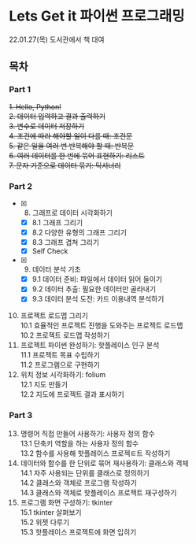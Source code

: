 # Lets Get it 파이썬 프로그래밍

22.01.27(목) 도서관에서 책 대여

## 목차

### Part 1
~~1. Hello, Python!~~  
~~2. 데이터 입력하고 결과 출력하기~~  
~~3. 변수로 데이터 저장하기~~  
~~4. 조건에 따라 해야할 일이 다를 때: 조건문~~  
~~5. 같은 일을 여러 번 반복해야 할 때: 반복문~~  
~~6. 여러 데이터를 한 번에 묶어 표현하기: 리스트~~  
~~7. 문자 기준으로 데이터 묶기: 딕셔너리~~

### Part 2
- [x] 8. 그래프로 데이터 시각화하기      
  - [x] 8.1 그래프 그리기  
  - [x] 8.2 다양한 유형의 그래프 그리기  
  - [x] 8.3 그래프 겹쳐 그리기  
  - [x] Self Check  
- [x] 9. 데이터 분석 기초  
  - [x] 9.1 데이터 준비: 파일에서 데이터 읽어 들이기  
  - [x] 9.2 데이터 추출: 필요한 데이터만 골라내기  
  - [x] 9.3 데이터 분석 도전: 카드 이용내역 분석하기  
10. 프로젝트 로드맵 그리기  
  10.1 효율적인 프로젝트 진행을 도와주는 프로젝트 로드맵  
  10.2 프로젝트 로드맵 작성하기  
11. 프로젝트 파이썬 완성하기: 핫플레이스 인구 분석  
  11.1 프로젝트 목표 수립하기  
  11.2 프로그램으로 구현하기  
12. 위치 정보 시각화하기: folium  
  12.1 지도 만들기  
  12.2 지도에 프로젝트 결과 표시하기  

### Part 3
13. 명령어 직접 만들어 사용하기: 사용자 정의 함수  
  13.1 단축키 역할을 하는 사용자 정의 함수  
  13.2 함수를 사용해 핫플레이스 프로젝ㅌ트 작성하기  
14. 데이터와 함수를 한 단위로 묶어 재사용하기: 클래스와 객체  
  14.1 자주 사용되는 단위를 클래스로 정의하기  
  14.2 클래스와 객체로 프로그램 작성하기  
  14.3 클래스와 객체로 핫플레이스 프로젝트 재구성하기  
15. 프로그램 화면 구성하기: tkinter  
  15.1 tkinter 살펴보기  
  15.2 위젯 다루기  
  15.3 핫플레이스 프로젝트에 화면 입히기  
